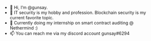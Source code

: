 - 👋 Hi, I’m @gunsay.
- 👀 IT security is my hobby and profession. Blockchain security is my current favorite topic.
- 🌱 Currently doing my internship on smart contract auditing @ Nethermind :)
- 📫 You can reach me via my discord account gunsay#6294

<!---
gunsay/gunsay is a ✨ special ✨ repository because its `README.md` (this file) appears on your GitHub profile.
You can click the Preview link to take a look at your changes.
--->
